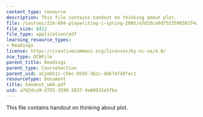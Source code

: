 ```yaml
---
content_type: resource
description: This file contains handout on thinking about plot.
file: /courses/21m-604-playwriting-i-spring-2005/a7d2dca9d755359038374a68032e5fba_handout_wk6.pdf
file_size: 8412
file_type: application/pdf
learning_resource_types:
- Readings
license: https://creativecommons.org/licenses/by-nc-sa/4.0/
ocw_type: OCWFile
parent_title: Readings
parent_type: CourseSection
parent_uid: a12eb51c-c5bc-055b-3b2c-4b67bfd8fec1
resourcetype: Document
title: handout_wk6.pdf
uid: a7d2dca9-d755-3590-3837-4a68032e5fba
---
```

This file contains handout on thinking about plot.